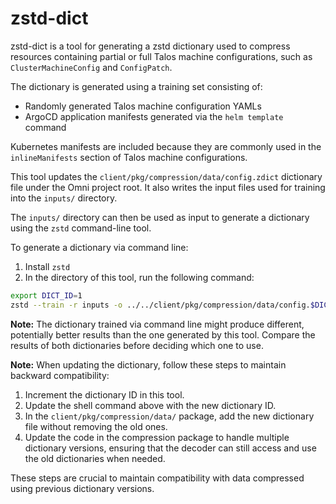 # zstd-dict

zstd-dict is a tool for generating a zstd dictionary used to compress resources containing partial or full Talos machine configurations, such as `ClusterMachineConfig` and `ConfigPatch`.

The dictionary is generated using a training set consisting of:

- Randomly generated Talos machine configuration YAMLs
- ArgoCD application manifests generated via the `helm template` command

Kubernetes manifests are included because they are commonly used in the `inlineManifests` section of Talos machine configurations.

This tool updates the `client/pkg/compression/data/config.zdict` dictionary file under the Omni project root. It also writes the input files used for training into the `inputs/` directory.

The `inputs/` directory can then be used as input to generate a dictionary using the `zstd` command-line tool.

To generate a dictionary via command line:

1. Install `zstd`
2. In the directory of this tool, run the following command:

```bash
export DICT_ID=1
zstd --train -r inputs -o ../../client/pkg/compression/data/config.$DICT_ID.zdict --dictID $DICT_ID --maxdict=64KB
```

**Note:** The dictionary trained via command line might produce different, potentially better results than the one generated by this tool. Compare the results of both dictionaries before deciding
which one to use.

**Note:** When updating the dictionary, follow these steps to maintain backward compatibility:

1. Increment the dictionary ID in this tool.
2. Update the shell command above with the new dictionary ID.
3. In the `client/pkg/compression/data/` package, add the new dictionary file without removing the old ones.
4. Update the code in the compression package to handle multiple dictionary versions, ensuring that the decoder can still access and use the old dictionaries when needed.

These steps are crucial to maintain compatibility with data compressed using previous dictionary versions.
